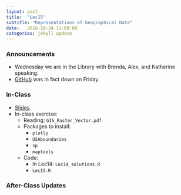 ```yaml
---
layout: post
title:  "Lec15"
subtitle: "Representations of Geographical Data"
date:   2016-10-24 11:00:00
categories: jekyll update
---
```




### Announcements

* Wednesday we are in the Library with Brenda, Alex, and Katherine speaking.
* [GitHub](http://www.nytimes.com/2016/10/22/business/internet-problems-attack.html) was in fact down on Friday.

### In-Class

* <a href = "http://htmlpreview.github.io/?https://raw.githubusercontent.com/2016-09-Middlebury-Data-Science/Topics/master/Lec15%20Spatial%20Data%20in%20R/Lec15.html"
target = "_blank">Slides</a>.
* In-class exercise:
    + Reading: `GIS_Raster_Vector.pdf`
    + Packages to install:
        + `plotly`
        + `USAboundaries`
        + `sp`
        + `maptools`
    + Code:
        + In Lec14: `Lec14_solutions.R`
        + `Lec15.R`



### After-Class Updates


